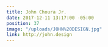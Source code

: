 ```yaml
---
title: John Choura Jr.
date: 2017-12-11 13:17:00 -05:00
position: 37
image: "/uploads/JOHN%20DESIGN.jpg"
link: http://john.design
---
```


